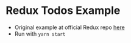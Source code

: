 # Redux Todos Example

- Original example at official Redux repo [here](https://github.com/reactjs/redux/tree/master/examples/todos)
- Run with `yarn start` 

